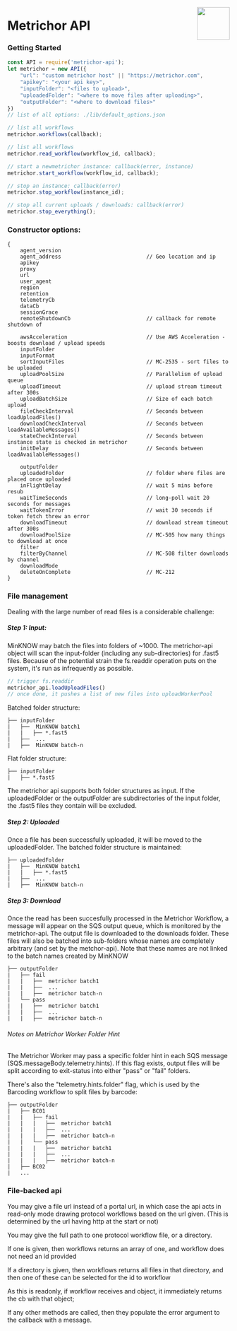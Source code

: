 <a href="http://metrichor.com"><img src="https://metrichor.com/gfx/logo_print.png" height="74" align="right"></a>

# Metrichor API

### Getting Started
```js
const API = require('metrichor-api');
let metrichor = new API({
    "url": "custom metrichor host" || "https://metrichor.com",
    "apikey": "<your api key>",
    "inputFolder": "<files to upload>",
    "uploadedFolder": "<where to move files after uploading>",
    "outputFolder": "<where to download files>"
})
// list of all options: ./lib/default_options.json

// list all workflows
metrichor.workflows(callback);

// list all workflows
metrichor.read_workflow(workflow_id, callback);

// start a newmetrichor instance: callback(error, instance)
metrichor.start_workflow(workflow_id, callback);

// stop an instance: callback(error)
metrichor.stop_workflow(instance_id);

// stop all current uploads / downloads: callback(error)
metrichor.stop_everything();
```
### Constructor options:

```
{
    agent_version
    agent_address                           // Geo location and ip
    apikey
    proxy
    url
    user_agent
    region
    retention
    telemetryCb
    dataCb
    sessionGrace
    remoteShutdownCb                        // callback for remote shutdown of

    awsAcceleration                         // Use AWS Acceleration - boosts download / upload speeds
    inputFolder
    inputFormat
    sortInputFiles                          // MC-2535 - sort files to be uploaded
    uploadPoolSize                          // Parallelism of upload queue
    uploadTimeout                           // upload stream timeout after 300s
    uploadBatchSize                         // Size of each batch upload
    fileCheckInterval                       // Seconds between loadUploadFiles()
    downloadCheckInterval                   // Seconds between loadAvailableMessages()
    stateCheckInterval                      // Seconds between instance state is checked in metrichor
    initDelay                               // Seconds between loadAvailableMessages()

    outputFolder
    uploadedFolder                          // folder where files are placed once uploaded
    inFlightDelay                           // wait 5 mins before resub
    waitTimeSeconds                         // long-poll wait 20 seconds for messages
    waitTokenError                          // wait 30 seconds if token fetch threw an error
    downloadTimeout                         // download stream timeout after 300s
    downloadPoolSize                        // MC-505 how many things to download at once
    filter
    filterByChannel                         // MC-508 filter downloads by channel
    downloadMode
    deleteOnComplete                        // MC-212
}
```
### File management
Dealing with the large number of read files is a considerable challenge:

##### Step 1: Input:
MinKNOW may batch the files into folders of ~1000. The metrichor-api object will scan the input-folder (including any sub-directories) for .fast5 files. Because of the potential strain the fs.readdir operation puts on the system, it's run as infrequently as possible.
```js
// trigger fs.readdir
metrichor_api.loadUploadFiles()
// once done, it pushes a list of new files into uploadWorkerPool
```

Batched folder structure:
```
├── inputFolder
|   ├──  MinKNOW batch1
|   |   ├── *.fast5
|   ├──  ...
|   ├──  MinKNOW batch-n
```

Flat folder structure:
```
├── inputFolder
|   ├── *.fast5
```

The metrichor api supports both folder structures as input. If the uploadedFolder or the outputFolder are subdirectories of the input folder, the .fast5 files they contain will be excluded.

##### Step 2: Uploaded
Once a file has been successfully uploaded, it will be moved to the uploadedFolder. The batched folder structure is maintained:
```
├── uploadedFolder
|   ├──  MinKNOW batch1
|   |   ├── *.fast5
|   ├──  ...
|   ├──  MinKNOW batch-n
```

##### Step 3: Download
Once the read has been succesfully processed in the Metrichor Workflow, a message will appear on the SQS output queue, which is monitored by the metrichor-api. The output file is downloaded to the downloads folder. These files will also be batched into sub-folders whose names are completely arbitrary (and set by the metchor-api). Note that these names are not linked to the batch names created by MinKNOW
```
├── outputFolder
|   ├── fail
|   |   ├──  metrichor batch1
|   |   ├──  ...
|   |   ├──  metrichor batch-n
|   └── pass
|   |   ├──  metrichor batch1
|   |   ├──  ...
|   |   ├──  metrichor batch-n
```

###### Notes on Metrichor Worker Folder Hint
The Metrichor Worker may pass a specific folder hint in each SQS message (SQS.messageBody.telemetry.hints). If this flag exists, output files will be split according to exit-status into either "pass" or "fail" folders.

There's also the "telemetry.hints.folder" flag, which is used by the Barcoding workflow to split files by barcode:
```
├── outputFolder
|   ├── BC01
|   |   ├── fail
|   |   |   ├──  metrichor batch1
|   |   |   ├──  ...
|   |   |   ├──  metrichor batch-n
|   |   └── pass
|   |   |   ├──  metrichor batch1
|   |   |   ├──  ...
|   |   |   ├──  metrichor batch-n
|   ├── BC02
|   ...
```

### File-backed api

You may give a file url instead of a portal url, in which case the api acts in read-only mode drawing protocol workflows based on the url given. (This is determined by the url having http at the start or not)

You may give the full path to one protocol workflow file, or a directory.

If one is given, then workflows returns an array of one, and workflow does not need an id provided

If a directory is given, then workflows returns all files in that directory, and then one of these can be selected for the id to workflow

As this is readonly, if workflow receives and object, it immediately returns the cb with that object;

If any other methods are called, then they populate the error argument to the callback with a message.